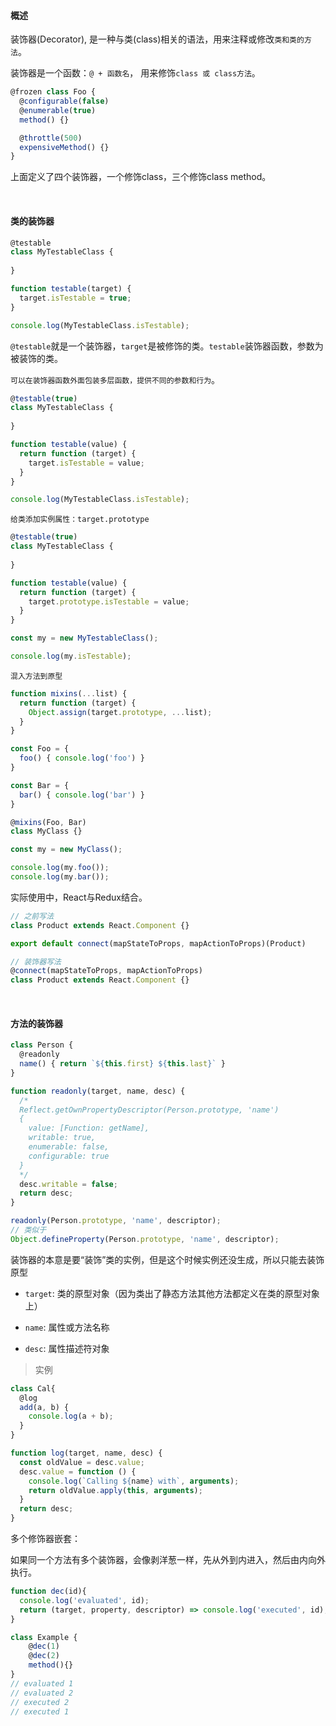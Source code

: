 #### 概述

装饰器(Decorator), 是一种与类(class)相关的语法，用来注释或修改`类和类的方法`。

装饰器是一个函数：`@ + 函数名`， 用来修饰`class 或 class方法`。

~~~js
@frozen class Foo {
  @configurable(false)
  @enumerable(true)
  method() {}

  @throttle(500)
  expensiveMethod() {}
}
~~~

上面定义了四个装饰器，一个修饰class，三个修饰class method。

<br/>

#### 类的装饰器

~~~js
@testable
class MyTestableClass {
  
}

function testable(target) {
  target.isTestable = true;
}

console.log(MyTestableClass.isTestable);
~~~

`@testable`就是一个装饰器，`target`是被修饰的类。`testable`装饰器函数，参数为被装饰的类。

`可以在装饰器函数外面包装多层函数，提供不同的参数和行为`。

~~~js
@testable(true)
class MyTestableClass {
  
}

function testable(value) {
  return function (target) {
    target.isTestable = value;
  }
}

console.log(MyTestableClass.isTestable);
~~~

`给类添加实例属性：target.prototype`

~~~js
@testable(true)
class MyTestableClass {
  
}

function testable(value) {
  return function (target) {
    target.prototype.isTestable = value;
  }
}

const my = new MyTestableClass();

console.log(my.isTestable);
~~~

`混入方法到原型`

~~~js
function mixins(...list) {
  return function (target) {
    Object.assign(target.prototype, ...list);
  }
}

const Foo = {
  foo() { console.log('foo') }
}

const Bar = {
  bar() { console.log('bar') }
}

@mixins(Foo, Bar)
class MyClass {}

const my = new MyClass();

console.log(my.foo());
console.log(my.bar());
~~~

实际使用中，React与Redux结合。

~~~js
// 之前写法
class Product extends React.Component {}

export default connect(mapStateToProps, mapActionToProps)(Product)

// 装饰器写法
@connect(mapStateToProps, mapActionToProps)
class Product extends React.Component {}
~~~

<br/>

#### 方法的装饰器

~~~js
class Person {
  @readonly
  name() { return `${this.first} ${this.last}` }
}

function readonly(target, name, desc) {
  /*
  Reflect.getOwnPropertyDescriptor(Person.prototype, 'name')
  {
    value: [Function: getName],
    writable: true,
    enumerable: false,
    configurable: true
  }
  */
  desc.writable = false;
  return desc;
}

readonly(Person.prototype, 'name', descriptor);
// 类似于
Object.defineProperty(Person.prototype, 'name', descriptor);
~~~

装饰器的本意是要“装饰”类的实例，但是这个时候实例还没生成，所以只能去装饰原型

* `target`: 类的原型对象（因为类出了静态方法其他方法都定义在类的原型对象上）

* `name`: 属性或方法名称

* `desc`: 属性描述符对象

> 实例

~~~js
class Cal{
  @log
  add(a, b) {
    console.log(a + b);
  }
}

function log(target, name, desc) {
  const oldValue = desc.value;
  desc.value = function () {
    console.log(`Calling ${name} with`, arguments);
    return oldValue.apply(this, arguments);
  }
  return desc;
}
~~~

多个修饰器嵌套：

如果同一个方法有多个装饰器，会像剥洋葱一样，先从外到内进入，然后由内向外执行。

~~~js
function dec(id){
  console.log('evaluated', id);
  return (target, property, descriptor) => console.log('executed', id);
}

class Example {
    @dec(1)
    @dec(2)
    method(){}
}
// evaluated 1
// evaluated 2
// executed 2
// executed 1
~~~